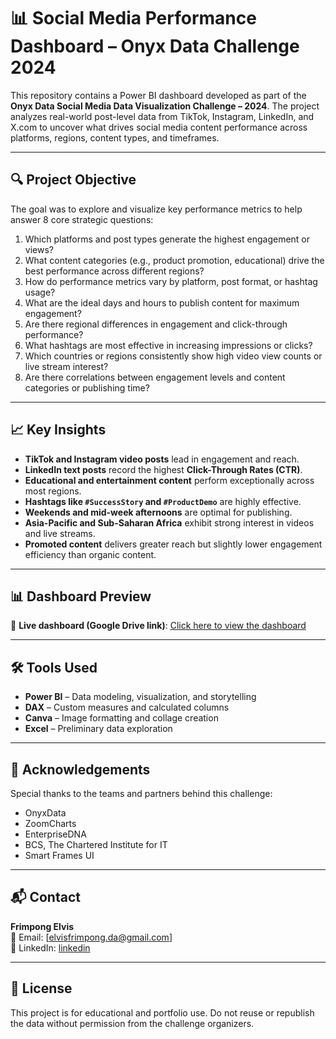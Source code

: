 # 📊 Social Media Performance Dashboard – Onyx Data Challenge 2024

This repository contains a Power BI dashboard developed as part of the **Onyx Data Social Media Data Visualization Challenge – 2024**. The project analyzes real-world post-level data from TikTok, Instagram, LinkedIn, and X.com to uncover what drives social media content performance across platforms, regions, content types, and timeframes.

---

## 🔍 Project Objective

The goal was to explore and visualize key performance metrics to help answer 8 core strategic questions:

1. Which platforms and post types generate the highest engagement or views?
2. What content categories (e.g., product promotion, educational) drive the best performance across different regions?
3. How do performance metrics vary by platform, post format, or hashtag usage?
4. What are the ideal days and hours to publish content for maximum engagement?
5. Are there regional differences in engagement and click-through performance?
6. What hashtags are most effective in increasing impressions or clicks?
7. Which countries or regions consistently show high video view counts or live stream interest?
8. Are there correlations between engagement levels and content categories or publishing time?


---

## 📈 Key Insights

- **TikTok and Instagram video posts** lead in engagement and reach.
- **LinkedIn text posts** record the highest **Click-Through Rates (CTR)**.
- **Educational and entertainment content** perform exceptionally across most regions.
- **Hashtags like `#SuccessStory` and `#ProductDemo`** are highly effective.
- **Weekends and mid-week afternoons** are optimal for publishing.
- **Asia-Pacific and Sub-Saharan Africa** exhibit strong interest in videos and live streams.
- **Promoted content** delivers greater reach but slightly lower engagement efficiency than organic content.

---

## 📊 Dashboard Preview

🔗 **Live dashboard (Google Drive link)**: [Click here to view the dashboard](https://tinyurl.com/42x5f6bx)

---

## 🛠️ Tools Used

- **Power BI** – Data modeling, visualization, and storytelling
- **DAX** – Custom measures and calculated columns
- **Canva** – Image formatting and collage creation
- **Excel** – Preliminary data exploration

---

## 🤝 Acknowledgements

Special thanks to the teams and partners behind this challenge:

- OnyxData  
- ZoomCharts  
- EnterpriseDNA  
- BCS, The Chartered Institute for IT  
- Smart Frames UI  

---

## 📬 Contact

**Frimpong Elvis**  
📧 Email: [elvisfrimpong.da@gmail.com]  
🔗 LinkedIn: [linkedin](https://linkedin.com/in/elvisfrimpong)

---

## 📌 License

This project is for educational and portfolio use. Do not reuse or republish the data without permission from the challenge organizers.


